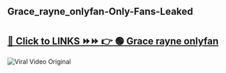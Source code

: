 
 ## Grace_rayne_onlyfan-Only-Fans-Leaked

# <h2><a href="https://clipsfans.com/Grace_rayne_onlyfan&ref=git">🔗 Click to LINKS ⏩⏩ 👉 🟢 Grace rayne onlyfan </a></h2>

<a href="https://clipsfans.com/Grace_rayne_onlyfan&ref=git" rel="nofollow" data-target="animated-image.originalLink"><img src="https://i.ibb.co.com/xMMVF88/686577567.gif" alt="Viral Video Original" style="max-width: 100%; display: inline-block;" data-target="animated-image.originalImage"></a>
